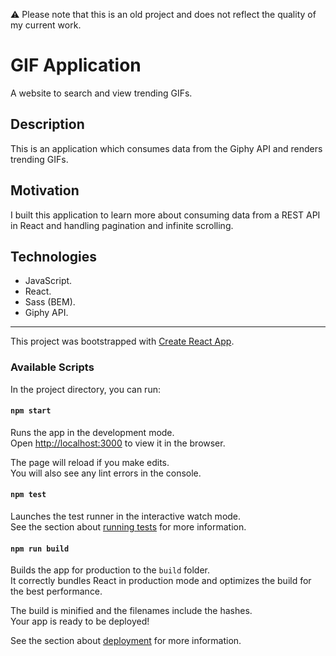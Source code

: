 ⚠️ Please note that this is an old project and does not reflect the quality of my current work.

# GIF Application

A website to search and view trending GIFs.

<!-- ![Gif Application](documentation/gif-application.jpg) -->

## Description

This is an application which consumes data from the Giphy API and renders trending GIFs.

## Motivation

I built this application to learn more about consuming data from a REST API in React and handling pagination and infinite scrolling.

## Technologies

- JavaScript.
- React.
- Sass (BEM).
- Giphy API.

---

This project was bootstrapped with [Create React App](https://github.com/facebook/create-react-app).

### Available Scripts

In the project directory, you can run:

#### `npm start`

Runs the app in the development mode.\
Open [http://localhost:3000](http://localhost:3000) to view it in the browser.

The page will reload if you make edits.\
You will also see any lint errors in the console.

#### `npm test`

Launches the test runner in the interactive watch mode.\
See the section about [running tests](https://facebook.github.io/create-react-app/docs/running-tests) for more information.

#### `npm run build`

Builds the app for production to the `build` folder.\
It correctly bundles React in production mode and optimizes the build for the best performance.

The build is minified and the filenames include the hashes.\
Your app is ready to be deployed!

See the section about [deployment](https://facebook.github.io/create-react-app/docs/deployment) for more information.
